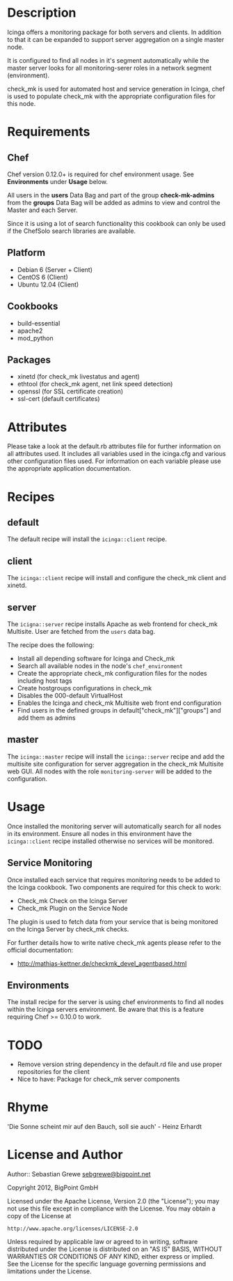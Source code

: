 Description
===========

Icinga offers a monitoring package for both servers and clients. In addition to that it can be expanded
to support server aggregation on a single master node.

It is configured to find all nodes in it's segment automatically while the master server looks for all
monitoring-serer roles in a network segment (environment).

check_mk is used for automated host and service generation in Icinga, chef is used to populate check_mk with the
appropriate configuration files for this node.


Requirements
============

Chef
----

Chef version 0.12.0+ is required for chef environment usage. See __Environments__ under __Usage__ below.

All users in the __users__ Data Bag and part of the group __check-mk-admins__ from the __groups__ Data Bag will
be added as admins to view and control the Master and each Server.

Since it is using a lot of search functionality this cookbook can only be used if the ChefSolo search libraries
are available.

Platform
--------

 * Debian 6 (Server + Client)
 * CentOS 6 (Client)
 * Ubuntu 12.04 (Client)

Cookbooks
---------

 * build-essential
 * apache2
 * mod_python

Packages
--------

 * xinetd (for check_mk livestatus and agent)
 * ethtool (for check_mk agent, net link speed detection)
 * openssl (for SSL certificate creation)
 * ssl-cert (default certificates)

Attributes
==========

Please take a look at the default.rb attributes file for further information on all attributes used.
It includes all variables used in the icinga.cfg and various other configuration files used. For information on each
variable please use the appropriate application documentation.


Recipes
=======

default
-------

The default recipe will install the `icinga::client` recipe.

client
------

The `icinga::client` recipe will install and configure the check_mk client and xinetd.

server
------

The `icigna::server` recipe installs Apache as web frontend for check_mk Multisite. User are fetched from the `users`
data bag.

The recipe does the following:

 * Install all depending software for Icinga and Check_mk
 * Search all available nodes in the node's `chef_environment`
 * Create the appropriate check_mk configuration files for the nodes including host tags
 * Create hostgroups configurations in check_mk
 * Disables the 000-default VirtualHost
 * Enables the Icinga and check_mk Multisite web front end configuration
 * Find users in the defined groups in default["check_mk"]["groups"] and add them as admins

master
------

The `icinga::master` recipe will install the `icinga::server` recipe and add the multisite site configuration
for server aggregation in the check_mk Multisite web GUI. All nodes with the role `monitoring-server` will be
added to the configuration.


Usage
=====

Once installed the monitoring server will automatically search for all nodes in its environment. Ensure all nodes
in this environment have the `icinga::client` recipe installed otherwise no services will be monitored.

Service Monitoring
------------------

Once installed each service that requires monitoring needs to be added to the Icinga cookbook. Two components
are required for this check to work:

 * Check_mk Check on the Icinga Server
 * Check_mk Plugin on the Service Node

 The plugin is used to fetch data from your service that is being monitored on the Icinga Server by check_mk checks.

 For further details how to write native check_mk agents please refer to the official documentation:

  * http://mathias-kettner.de/checkmk_devel_agentbased.html

Environments
------------

The install recipe for the server is using chef environments to find all nodes within the Icinga servers environment.
Be aware that this is a feature requiring Chef >= 0.10.0 to work.


TODO
====

 * Remove version string dependency in the default.rd file and use proper repositories for the client
 * Nice to have: Package for check_mk server components


Rhyme
=======

'Die Sonne scheint mir auf den Bauch,
     soll sie auch' - Heinz Erhardt


License and Author
==================

Author:: Sebastian Grewe <sebgrewe@bigpoint.net>

Copyright 2012, BigPoint GmbH

Licensed under the Apache License, Version 2.0 (the "License");
you may not use this file except in compliance with the License.
You may obtain a copy of the License at

    http://www.apache.org/licenses/LICENSE-2.0

Unless required by applicable law or agreed to in writing, software
distributed under the License is distributed on an "AS IS" BASIS,
WITHOUT WARRANTIES OR CONDITIONS OF ANY KIND, either express or implied.
See the License for the specific language governing permissions and
limitations under the License.